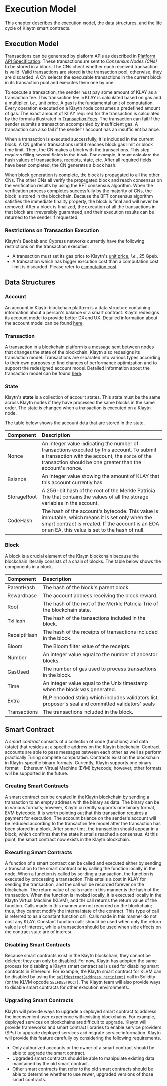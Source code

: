 # Execution Model

This chapter describes the execution model, the data structures, and the life cycle of Klaytn smart contracts.

## Execution Model

Transactions can be generated by platform APIs as described in [Platform API Specification](../../../bapp/json-rpc/api-references/README.md). These transactions are sent to *Consensus Nodes \(CNs\)* to be stored in a block. The CNs check whether each received transaction is valid. Valid transactions are stored in the transaction pool; otherwise, they are discarded. A CN selects the executable transactions in the current block in its transaction pool and executes them one by one.

To execute a transaction, the sender must pay some amount of KLAY as a transaction fee. This transaction fee in KLAY is calculated based on gas and a multiplier, *i.e.*, unit price. A gas is the fundamental unit of computation. Every operation executed on a Klaytn node consumes a predefined amount of gas. The exact amount of KLAY required for the transaction is calculated by the formula illustrated in [Transaction Fees](../transaction-fees.md). The transaction can fail if the sender submits a transaction accompanied by insufficient gas. A transaction can also fail if the sender's account has an insufficient balance.

When a transaction is executed successfully, it is included in the current block. A CN gathers transactions until it reaches block gas limit or block time limit. Then, the CN makes a block with the transactions. This step requires filling several fields in the block. For example, it must calculate the hash values of transactions, receipts, state, etc. After all required fields have been completed, the CN generates a block hash.

When block generation is complete, the block is propagated to all the other CNs. The other CNs all verify the propagated block and reach consensus on the verification results by using the BFT consensus algorithm. When the verification process completes successfully by the majority of CNs, the block is stored in the blockchain. Because the BFT consensus algorithm satisfies the immediate finality property, the block is final and will never be removed. After a block is finalized, the execution of all the transactions in that block are irreversibly guaranteed, and their execution results can be returned to the sender if requested.

### Restrictions on Transaction Execution

Klaytn's Baobab and Cypress networks currently have the following restrictions on the transaction execution:

* A transaction must set its gas price to Klaytn's [unit price](../klaytn-native-coin-klay.md/#units-of-klay), *i.e.*, 25 Gpeb.
* A transaction which has bigger execution cost than a computation cost limit is discarded. Please refer to [computation cost](computation-cost.md)

## Data Structures

### Account

An account in Klaytn blockchain platform is a data structure containing information about a person's balance or a smart contract. Klaytn redesigns its account model to provide better DX and UX. Detailed information about the account model can be found [here](../accounts.md).

### Transaction

A transaction in a blockchain platform is a message sent between nodes that changes the state of the blockchain. Klaytn also redesigns its transaction model. Transactions are separated into various types according to their own purposes to find chances of performance optimization and to support the redesigned account model. Detailed information about the transaction model can be found [here](../transactions/).

### State

Klaytn's **state** is a collection of account states. This state must be the same across Klaytn nodes if they have processed the same blocks in the same order. The state is changed when a transaction is executed on a Klaytn node.

The table below shows the account data that are stored in the state.

| Component   | Description                                                                                                                                                                                               |
|:----------- |:--------------------------------------------------------------------------------------------------------------------------------------------------------------------------------------------------------- |
| Nonce       | An integer value indicating the number of transactions executed by this account. To submit a transaction with the account, the `nonce` of the transaction should be one greater than the account's nonce. |
| Balance     | An integer value showing the amount of KLAY that this account currently has.                                                                                                                              |
| StorageRoot | A 256-bit hash of the root of the Merkle Patricia Trie that contains the values of all the storage variables in the account.                                                                              |
| CodeHash    | The hash of the account's bytecode. This value is immutable, which means it is set only when the smart contract is created. If the account is an EOA or an EA, this value is set to the hash of null.     |


### Block

A block is a crucial element of the Klaytn blockchain because the blockchain literally consists of a chain of blocks. The table below shows the components in a block.

| Component    | Description                                                                                        |
|:------------ |:-------------------------------------------------------------------------------------------------- |
| ParentHash   | The hash of the block's parent block.                                                              |
| Rewardbase   | The account address receiving the block reward.                                                    |
| Root         | The hash of the root of the Merkle Patricia Trie of the blockchain state.                          |
| TxHash       | The hash of the transactions included in the block.                                                |
| ReceiptHash  | The hash of the receipts of transactions included in the block.                                    |
| Bloom        | The Bloom filter value of the receipts.                                                            |
| Number       | An integer value equal to the number of ancestor blocks.                                           |
| GasUsed      | The number of gas used to process transactions in the block.                                       |
| Time         | An integer value equal to the Unix timestamp when the block was generated.                         |
| Extra        | RLP encoded string which includes validators list, proposer's seal and committed validators' seals |
| Transactions | The transactions included in the block.                                                            |


## Smart Contract

A *smart contract* consists of a collection of code \(functions\) and data \(state\) that resides at a specific address on the Klaytn blockchain. Contract accounts are able to pass messages between each other as well as perform practically Turing complete computation. Contracts exist on the blockchain in Klaytn-specific binary formats. Currently, Klaytn supports one binary format --Ethereum Virtual Machine \(EVM\) bytecode; however, other formats will be supported in the future.

### Creating Smart Contracts

A smart contract can be created in the Klaytn blockchain by sending a transaction to an empty address with the binary as data. The binary can be in various formats; however, Klaytn currently supports one binary format, EVM bytecode. It is worth pointing out that this transaction requires a payment for execution. The account balance on the sender's account will be reduced according to the transaction fee model after the transaction has been stored in a block. After some time, the transaction should appear in a block, which confirms that the state it entails reached a consensus. At this point, the smart contract now exists in the Klaytn blockchain.

### Executing Smart Contracts

A function of a smart contract can be called and executed either by sending a transaction to the smart contract or by calling the function locally in the node. When a function is called by sending a transaction, the function is executed by processing a transaction. This entails a cost in KLAY for sending the transaction, and the call will be recorded forever on the blockchain. The return value of calls made in this manner is the hash of the transaction. When the function is invoked locally, it is executed locally in the Klaytn Virtual Machine \(KLVM\), and the call returns the return value of the function. Calls made in this manner are not recorded on the blockchain; thus, they cannot modify the internal state of the contract. This type of call is referred to as a constant function call. Calls made in this manner do not cost any KLAY. Constant function calls should be used when only the return value is of interest, while a transaction should be used when side effects on the contract state are of interest.

### Disabling Smart Contracts

Because smart contracts exist in the Klaytn blockchain, they cannot be deleted; they can only be disabled. For now, Klaytn has adopted the same process for disabling a Klaytn smart contract as is used for disabling smart contracts in Ethereum. For example, the Klaytn smart contract for KLVM can be disabled by using the [`selfdestruct(address recipient)`](https://solidity.readthedocs.io/en/v0.4.24/introduction-to-smart-contracts.html#self-destruct) call in Solidity \(or the KLVM opcode `SELFDESTRUCT`\). The Klaytn team will also provide ways to disable smart contracts for other execution environments.

### Upgrading Smart Contracts

Klaytn will provide ways to upgrade a deployed smart contract to address the inconvenient user experience with existing blockchains. For example, deployed services on blockchains are difficult to upgrade. Klaytn will provide frameworks and smart contract libraries to enable service providers \(SPs\) to upgrade deployed services and migrate service information. Klaytn will provide this feature carefully by considering the following requirements.

* Only authorized accounts or the owner of a smart contract should be able to upgrade the smart contract.
* Upgraded smart contracts should be able to manipulate existing data maintained by the old smart contract.
* Other smart contracts that refer to the old smart contracts should be able to determine whether to use newer, upgraded versions of those smart contracts.